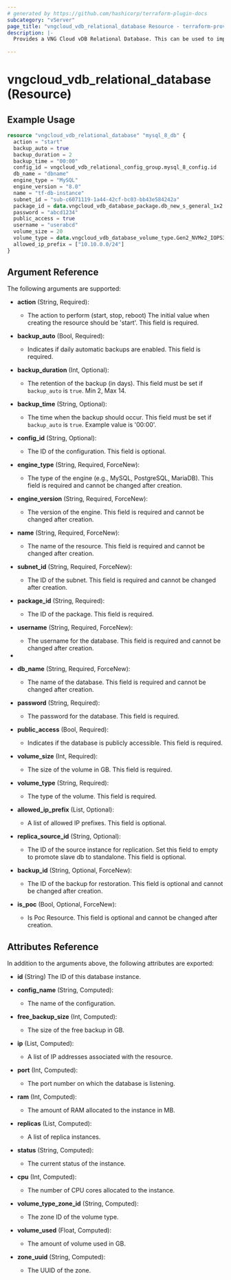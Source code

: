 ```yaml
---
# generated by https://github.com/hashicorp/terraform-plugin-docs
subcategory: "vServer"
page_title: "vngcloud_vdb_relational_database Resource - terraform-provider-vngcloud"
description: |-
  Provides a VNG Cloud vDB Relational Database. This can be used to import, create, modify, and delete.
  
---
```


# vngcloud_vdb_relational_database (Resource)



## Example Usage

```terraform
resource "vngcloud_vdb_relational_database" "mysql_8_db" {
  action = "start"
  backup_auto = true
  backup_duration = 2
  backup_time = "00:00"
  config_id = vngcloud_vdb_relational_config_group.mysql_8_config.id
  db_name = "dbname"
  engine_type = "MySQL"
  engine_version = "8.0"
  name = "tf-db-instance"
  subnet_id = "sub-c6071119-1a44-42cf-bc03-bb43e584242a"
  package_id = data.vngcloud_vdb_database_package.db_new_s_general_1x2.id
  password = "abcd1234"
  public_access = true
  username = "userabcd"
  volume_size = 20
  volume_type = data.vngcloud_vdb_database_volume_type.Gen2_NVMe2_IOPS3000.id
  allowed_ip_prefix = ["10.10.0.0/24"]
}
```

## Argument Reference

The following arguments are supported:

- **action** (String, Required):
    - The action to perform (start, stop, reboot) The initial value when creating the resource should be 'start'. This field is required.

- **backup_auto** (Bool, Required):
    - Indicates if daily automatic backups are enabled. This field is required.

- **backup_duration** (Int, Optional):
    - The retention of the backup (in days). This field must be set if `backup_auto` is `true`. Min 2, Max 14.

- **backup_time** (String, Optional):
    - The time when the backup should occur. This field must be set if `backup_auto` is `true`. Example value is '00:00'.

- **config_id** (String, Optional):
    - The ID of the configuration. This field is optional.

- **engine_type** (String, Required, ForceNew):
    - The type of the engine (e.g., MySQL, PostgreSQL, MariaDB). This field is required and cannot be changed after creation.

- **engine_version** (String, Required, ForceNew):
    - The version of the engine. This field is required and cannot be changed after creation.

- **name** (String, Required, ForceNew):
    - The name of the resource. This field is required and cannot be changed after creation.

- **subnet_id** (String, Required, ForceNew):
    - The ID of the subnet. This field is required and cannot be changed after creation.

- **package_id** (String, Required):
    - The ID of the package. This field is required.

- **username** (String, Required, ForceNew):
    - The username for the database. This field is required and cannot be changed after creation.
- 
- **db_name** (String, Required, ForceNew):
    - The name of the database. This field is required and cannot be changed after creation.

- **password** (String, Required):
    - The password for the database. This field is required.

- **public_access** (Bool, Required):
    - Indicates if the database is publicly accessible. This field is required.

- **volume_size** (Int, Required):
    - The size of the volume in GB. This field is required.

- **volume_type** (String, Required):
    - The type of the volume. This field is required.

- **allowed_ip_prefix** (List, Optional):
    - A list of allowed IP prefixes. This field is optional.

- **replica_source_id** (String, Optional):
    - The ID of the source instance for replication. Set this field to empty to promote slave db to standalone. This field is optional.

- **backup_id** (String, Optional, ForceNew):
    - The ID of the backup for restoration. This field is optional and cannot be changed after creation.

- **is_poc** (Bool, Optional, ForceNew):
    - Is Poc Resource. This field is optional and cannot be changed after creation.

## Attributes Reference

In addition to the arguments above, the following attributes are exported:
- **id** (String) The ID of this database instance.

- **config_name** (String, Computed):
    - The name of the configuration.

- **free_backup_size** (Int, Computed):
    - The size of the free backup in GB.

- **ip** (List, Computed):
    - A list of IP addresses associated with the resource.

- **port** (Int, Computed):
    - The port number on which the database is listening.

- **ram** (Int, Computed):
    - The amount of RAM allocated to the instance in MB.

- **replicas** (List, Computed):
    - A list of replica instances.

- **status** (String, Computed):
    - The current status of the instance.

- **cpu** (Int, Computed):
    - The number of CPU cores allocated to the instance.

- **volume_type_zone_id** (String, Computed):
    - The zone ID of the volume type.

- **volume_used** (Float, Computed):
    - The amount of volume used in GB.

- **zone_uuid** (String, Computed):
    - The UUID of the zone.

